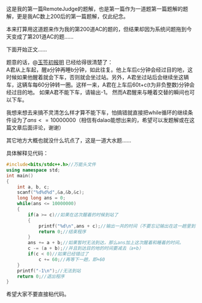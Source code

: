 这是我的第一篇RemoteJudge的题解，也是第一篇作为一道题第一篇题解的题解，更是我AC数上200后的第一篇题解，仅此纪念。

本来打算用这道题来作为我的第200道AC的题的，但结果却因为系统问题拖到今天变成了第201道AC的题……

下面开始正文……

题意的话，@[玉签初报明](https://www.luogu.org/space/show?uid=5464) 已经给得很清楚了：  
A君从上车起，醒a分钟再睡b分钟，如此往复。他上车后c分钟会经过目的地，这时候如果他醒着就会下车，否则就会坐过站。另外，A君坐过站后会继续坐这辆车，这辆车每60分钟转一圈。这样一来，A君在上车后60t+c(t为非负整数)分钟会经过目的地。 如果A君不能下车，请输出-1。 然而A君醒来与睡着交替的瞬间也可以下车。

我想来想去来搞不灵清怎么样才算不能下车，怕搞错就直接把while循环的继续条件设为了$ans <= 10000000$（相信有dalao能想出来的，希望可以发题解或在这篇文章后面评论，谢谢）

其它地方大概也就没什么坑点了，这是一道大水题……

具体解释见代码：
```cpp
#include<bits/stdc++.h>//万能头文件
using namespace std;
int main()
{
    int a, b, c;
    scanf("%d%d%d",&a,&b,&c);
    long long ans = 0;
    while(ans <= 10000000)
    {
        if(a >= c)//如果在这次醒着的时候到站了
        {
            printf("%d\n",ans + c);//输出一共的时间（不要忘记输出在这一趟里到站的时间）
            return 0;//结束程序
        }
        ans += a + b;//如果暂时无法到达，那么ans加上这次醒着和睡着的时间。
        c -= (a + b);//并且到达目的地的时间要减去（a+b）
        if(c < 0)//如果已经错过了
            c += 60;//再等下一趟，即+60
    }
    printf("-1\n");//无法到站
    return 0;//退出程序
}
```
希望大家不要直接粘代码。